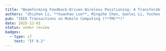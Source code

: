 ```yaml
---
title: "Beamforming Feedback-Driven Wireless Positioning: A Transferable Vision Transformer Approach"
authors: "Zhizhen Li, **Xuanhao Luo**, Mingzhe Chen, Gaolei Li, Yuchen Liu"
pub: "IEEE Transactions on Mobile Computing (**TMC**)"
date: 2025-12-01
status: under review
badges:
  - type: if
    text: "IF 9.2"
---
```

